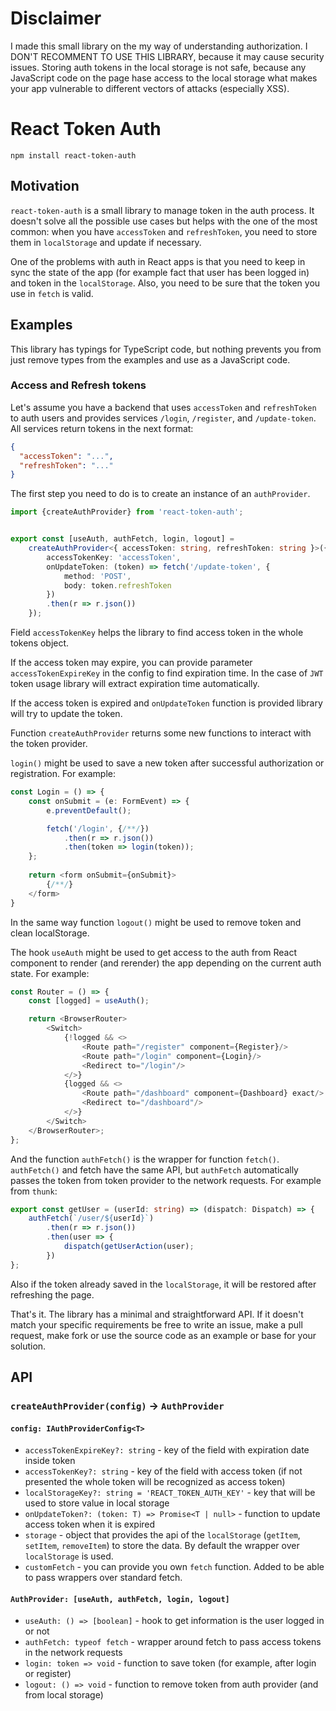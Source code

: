 # Disclaimer

I made this small library on the my way of understanding authorization. I DON'T RECOMMENT TO USE THIS LIBRARY, because it may cause security issues. Storing auth tokens in the local storage is not safe, because any JavaScript code on the page hase access to the local storage what makes your app vulnerable to different vectors of attacks (especially XSS).

# React Token Auth

`npm install react-token-auth`

## Motivation

`react-token-auth` is a small library to manage token in the auth process. 
It doesn't solve all the possible use cases but helps with the one of
the most common: when you have `accessToken` and `refreshToken`, you 
need to store them in `localStorage` and update if necessary.

One of the problems with auth in React apps is that you need to keep in sync the 
state of the app (for example fact that user has been logged in) and token in 
the `localStorage`. Also, you need to be sure that the token you use in `fetch` 
is valid.

## Examples

This library has typings for TypeScript code, but nothing prevents you from just 
remove types from the examples and use as a JavaScript code.

### Access and Refresh tokens 

Let's assume you have a backend that uses `accessToken` and `refreshToken` to auth 
users and provides services `/login`, `/register`, and `/update-token`.  All services 
return tokens in the next format: 

```json
{
  "accessToken": "...",
  "refreshToken": "..."
}
```

The first step you need to do is to create an instance of an `authProvider`.

```typescript
import {createAuthProvider} from 'react-token-auth';


export const [useAuth, authFetch, login, logout] =
    createAuthProvider<{ accessToken: string, refreshToken: string }>({
        accessTokenKey: 'accessToken',
        onUpdateToken: (token) => fetch('/update-token', {
            method: 'POST',
            body: token.refreshToken
        })
        .then(r => r.json())
    });
```

Field `accessTokenKey` helps the library to find access token in the 
whole tokens object.

If the access token may expire, you can provide parameter 
`accessTokenExpireKey` in the config to find expiration time. 
In the case of `JWT` token usage library will extract expiration 
time automatically.

If the access token is expired and `onUpdateToken` function is 
provided library will try to update the token.

Function `createAuthProvider` returns some new functions to interact with 
the token provider.

`login()` might be used to save a new token after successful authorization 
or registration. For example:

```typescript
const Login = () => {
    const onSubmit = (e: FormEvent) => {
        e.preventDefault();

        fetch('/login', {/**/})
            .then(r => r.json())
            .then(token => login(token));
    };
    
    return <form onSubmit={onSubmit}>
        {/**/}
    </form>
}
```

In the same way function `logout()` might be used to remove 
token and clean localStorage.

The hook `useAuth` might be used to get access to the auth from React 
component to render (and rerender) the app depending on the current 
auth state. For example:

```typescript
const Router = () => {
    const [logged] = useAuth();

    return <BrowserRouter>
        <Switch>
            {!logged && <>
                <Route path="/register" component={Register}/>
                <Route path="/login" component={Login}/>
                <Redirect to="/login"/>
            </>}
            {logged && <>
                <Route path="/dashboard" component={Dashboard} exact/>
                <Redirect to="/dashboard"/>
            </>}
        </Switch>
    </BrowserRouter>;
};
```

And the function `authFetch()` is the wrapper for function `fetch()`. 
`authFetch()` and fetch have the same API, but `authFetch` automatically 
passes the token from token provider to the network requests. For example 
from `thunk`:

```typescript
export const getUser = (userId: string) => (dispatch: Dispatch) => {
    authFetch(`/user/${userId}`)
        .then(r => r.json())
        .then(user => {
            dispatch(getUserAction(user);
        })
};
``` 

Also if the token already saved in the `localStorage`, it 
will be restored after refreshing the page.

That's it. The library has a minimal and straightforward API. 
If it doesn't match your specific requirements be free to write an 
issue, make a pull request, make fork or use the source code as an 
example or base for your solution.

## API

### `createAuthProvider(config)` -> `AuthProvider`

#### `config: IAuthProviderConfig<T>`

- `accessTokenExpireKey?: string` - key of the field with expiration date inside token
- `accessTokenKey?: string` - key of the field with access token (if not presented the whole token will be recognized as access token)
- `localStorageKey?: string = 'REACT_TOKEN_AUTH_KEY'` - key that will be used to store value in local storage
- `onUpdateToken?: (token: T) => Promise<T | null>` - function to update access token when it is expired
- `storage` - object that provides the api of the `localStorage` (`getItem`, `setItem`, `removeItem`) to store the data. By default the wrapper over `localStorage` is used.
- `customFetch` - you can provide you own `fetch` function. Added to be able to pass wrappers over standard fetch.

#### `AuthProvider: [useAuth, authFetch, login, logout]`

- `useAuth: () => [boolean]` - hook to get information is the user logged in or not
- `authFetch: typeof fetch` - wrapper around fetch to pass access tokens in the network requests
- `login: token => void` - function to save token (for example, after login or register)
- `logout: () => void` - function to remove token from auth provider (and from local storage) 
